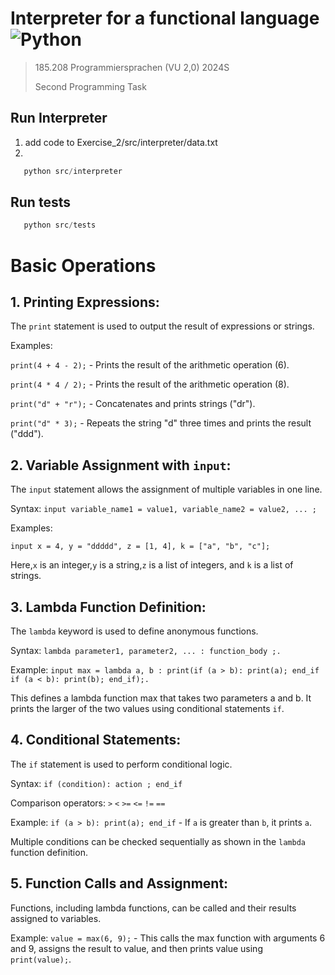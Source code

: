 # Interpreter for a functional language ![Python](https://img.shields.io/badge/python-%23fdc93d.svg?style=for-the-badge&logo=python&logoColor=blue)
> 185.208 Programmiersprachen (VU 2,0) 2024S
>
> Second Programming Task
>
> 

## Run Interpreter
1. add code to Exercise_2/src/interpreter/data.txt
2. 
 ```python
    python src/interpreter
```
## Run tests
 ```python
    python src/tests
```
# Basic Operations
## 1.	Printing Expressions:

The ```print``` statement is used to output the result of expressions or strings.
>
Examples:
>
```print(4 + 4 - 2);``` - Prints the result of the arithmetic operation (6).
>
```print(4 * 4 / 2);``` - Prints the result of the arithmetic operation (8).
>
```print("d" + "r");``` - Concatenates and prints strings ("dr").
>
```print("d" * 3);``` - Repeats the string "d" three times and prints the result ("ddd").
## 2.	Variable Assignment with ```input```:

The ```input``` statement allows the assignment of multiple variables in one line.
>
Syntax: ```input variable_name1 = value1, variable_name2 = value2, ... ;```
>
Examples:
>
```input x = 4, y = "ddddd", z = [1, 4], k = ["a", "b", "c"];```
>
Here,``` x ``` is an integer,```y``` is a string,```z``` is a list of integers, and ```k``` is a list of strings.
## 3.	Lambda Function Definition:

The ```lambda``` keyword is used to define anonymous functions.
>
Syntax: ```lambda parameter1, parameter2, ... : function_body ;.```
>
Example:
```input max = lambda a, b : print(if (a > b): print(a); end_if if (a < b): print(b); end_if);.```
>
This defines a lambda function max that takes two parameters a and b. It prints the larger of the two values using conditional statements ```if```.
>
## 4.	Conditional Statements:

The ```if``` statement is used to perform conditional logic.
>
Syntax: ```if (condition): action ; end_if```
>
Comparison operators:  ```>```   ```<```   ```>=```   ```<=```  ```!=```   ```==```
>
Example:
```if (a > b): print(a); end_if```   -   If ```a``` is greater than ```b```, it prints ```a```.
>
Multiple conditions can be checked sequentially as shown in the ```lambda``` function definition.

## 5.	Function Calls and Assignment:

Functions, including lambda functions, can be called and their results assigned to variables.
>
Example:
```value = max(6, 9);```   -  This calls the max function with arguments 6 and 9, assigns the result to value, and then prints value using ```print(value);```.
